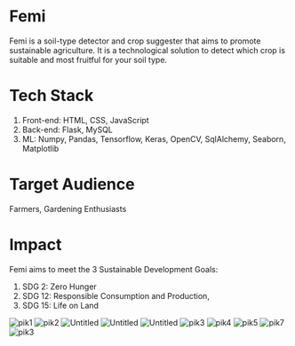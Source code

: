 # Femi
Femi is a soil-type detector and crop suggester that aims to promote sustainable agriculture. It is a technological solution to detect which crop is suitable and most fruitful for your soil type. 

# Tech Stack
1) Front-end: HTML, CSS, JavaScript
2) Back-end: Flask, MySQL
3) ML: Numpy, Pandas, Tensorflow, Keras, OpenCV, SqlAlchemy, Seaborn, Matplotlib

# Target Audience
Farmers, Gardening Enthusiasts

# Impact
Femi aims to meet the 3 Sustainable Development Goals:

1) SDG 2: Zero Hunger 
2) SDG 12: Responsible Consumption and Production, 
3) SDG 15: Life on Land
   
![pik1](https://github.com/kalpanagarg9224/Femi/assets/85828838/f0f8426e-2851-4b26-b0b6-fedfb12a06f8)
![pik2](https://github.com/kalpanagarg9224/Femi/assets/85828838/a4418d6c-2fe7-413c-856b-13ae4212ece5)
![Untitled](https://github.com/kalpanagarg9224/Femi/assets/85828838/149a0086-e4d4-4e78-97a8-f5a7634752f5)
![Untitled](https://github.com/kalpanagarg9224/Femi/assets/85828838/685fe02f-152b-44bd-b341-c0f7ec47ed0f)
![Untitled](https://github.com/kalpanagarg9224/Femi/assets/85828838/1e3d8f34-d749-4d78-b9c7-b707649ec65c)
![pik3](https://github.com/kalpanagarg9224/Femi/assets/85828838/3f888796-f630-4414-950e-355f4d321527)
![pik4](https://github.com/kalpanagarg9224/Femi/assets/85828838/9d54e345-8f0c-4bc2-bf8d-dc2bb43a02b8)
![pik5](https://github.com/kalpanagarg9224/Femi/assets/85828838/6ea67d46-a7b5-4736-b25b-93c0a1583f08)
![pik7](https://github.com/kalpanagarg9224/Femi/assets/85828838/a1ef514f-b94d-434d-99bf-8be54a31394c)
![pik3](https://github.com/kalpanagarg9224/Femi/assets/85828838/e10cceda-5135-4b6d-a975-a54cb7d6bbdf)

